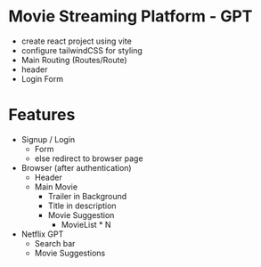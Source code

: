 # Movie Streaming Platform - GPT

- create react project using vite
- configure tailwindCSS for styling
- Main Routing (Routes/Route)
- header
- Login Form

# Features

- Signup / Login
  - Form
  - else redirect to browser page
- Browser (after authentication)
  - Header
  - Main Movie
    - Trailer in Background
    - Title in description
    - Movie Suggestion
      - MovieList \* N
- Netflix GPT
  - Search bar
  - Movie Suggestions

